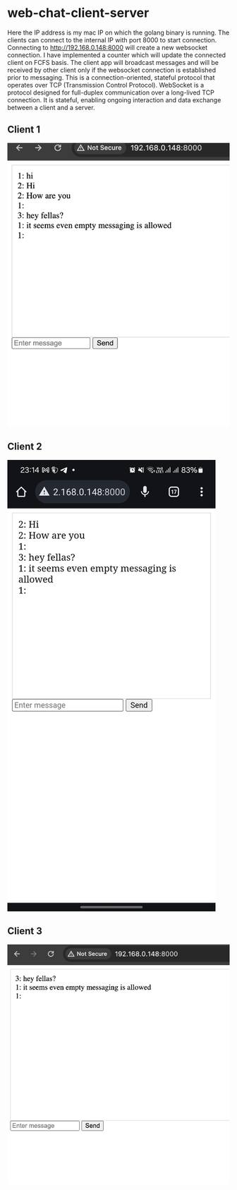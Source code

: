 # web-chat-client-server
Here the IP address is my mac IP on which the golang binary is running. The clients can connect to the internal IP with port 8000 to start connection. Connecting to http://192.168.0.148:8000 will create a new websocket connection. I have implemented a counter which will update the connected client on FCFS basis. The client app will broadcast messages and will be received by other client only if the websocket connection is established prior to messaging. This is a connection-oriented, stateful protocol that operates over TCP (Transmission Control Protocol). WebSocket is a protocol designed for full-duplex communication over a long-lived TCP connection. It is stateful, enabling ongoing interaction and data exchange between a client and a server.

## Client 1
![Screeshot for client1](https://github.com/pillaiharish/web-chat-client-server/blob/main/client1.png)

## Client 2
![Screeshot for client1](https://github.com/pillaiharish/web-chat-client-server/blob/main/client2.jpg)

## Client 3
![Screeshot for client1](https://github.com/pillaiharish/web-chat-client-server/blob/main/client3.jpg)